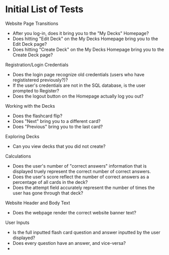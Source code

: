 # Initial List of Tests

Website Page Transitions
- After you log-in, does it bring you to the "My Decks" Homepage?
- Does hitting "Edit Deck" on the My Decks Homepage bring you to the Edit Deck page?
- Does hitting "Create Deck" on the My Decks Homepage bring you to the Create Deck page?

Registration/Login Credentials
- Does the login page recognize old credentials (users who have regististered previously?)?
- If the user's credentials are not in the SQL database, is the user prompted to Register?
- Does the logout button on the Homepage actually log you out?

Working with the Decks
- Does the flashcard flip?
- Does "Next" bring you to a different card?
- Does "Previous" bring you to the last card?

Exploring Decks
- Can you view decks that you did not create?

Calculations
- Does the user's number of "correct answers" information that is displayed  truely represent the correct number of correct answers.
- Does the user's score reflect the number of correct answers as a percentage of all cards in the deck?
- Does the attempt field accurately represent the number of times the user has gone through that deck?

Website Header and Body Text
- Does the webpage render the correct website banner text?

User Inputs
- Is the full inputted flash card question and answer inputted by the user displayed?
- Does every question have an answer, and vice-versa?
-

